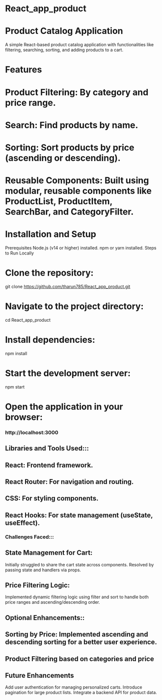 # React_app_product
# Product Catalog Application
A simple React-based product catalog application with functionalities like filtering, searching, sorting, and adding products to a cart.

# Features
# Product Filtering: By category and price range.
# Search: Find products by name.
# Sorting: Sort products by price (ascending or descending).
# Reusable Components: Built using modular, reusable components like ProductList, ProductItem, SearchBar, and CategoryFilter.


# Installation and Setup
Prerequisites
Node.js (v14 or higher) installed.
npm or yarn installed.
Steps to Run Locally

# Clone the repository:
git clone  https://github.com/tharun785/React_app_product.git

# Navigate to the project directory:
cd React_app_product

# Install dependencies:
npm install

# Start the development server:
npm start

# Open the application in your browser:
### http://localhost:3000

## Libraries and Tools Used:::
## React: Frontend framework.
## React Router: For navigation and routing.
## CSS: For styling components.
## React Hooks: For state management (useState, useEffect).

### Challenges Faced:::
## State Management for Cart:
Initially struggled to share the cart state across components. Resolved by passing state and handlers via props.

## Price Filtering Logic:
Implemented dynamic filtering logic using filter and sort to handle both price ranges and ascending/descending order.

## Optional Enhancements::
## Sorting by Price: Implemented ascending and descending sorting for a better user experience.
  

## Product Filtering based on categories and price
   

 
 
## Future Enhancements
Add user authentication for managing personalized carts.
Introduce pagination for large product lists.
Integrate a backend API for product data.
